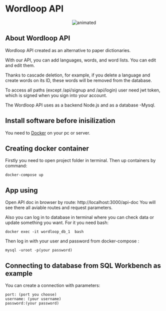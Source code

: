 # Wordloop API
<p align="center">
  <img src="https://media.giphy.com/media/NpuT7NSTqosT9asiLi/giphy.gif" alt="animated" />
</p>

## About Wordloop API
Wordloop API created as an alternative to paper dictionaries.

With our API, you can add languages, words, and word lists. You can edit and edit them.

Thanks to cascade deletion, for example, if you delete a language and create words on its ID, these words will be removed from the database.

To access all paths (except /api/signup and /api/login) user need jwt token, which is signed when you sign into your account.

The Wordloop API uses as a backend Node.js and as a database -Mysql.

## Install software before inisilization
You need to [Docker][1] on your pc or server.

## Creating docker container

Firstly you need to open project folder in terminal.
Then up containers by command:

```
docker-compose up
```

## App using

Open API doc in browser by route: http://localhost:3000/api-doc
You will see there all aviable routes and request parameters.

Also you can log in to database in terminal where you can check data or update something you want.
For it you need bash:
```
docker exec -it wordloop_db_1  bash    
```
Then log in with your user and password from docker-compose :
```
mysql -uroot -p(your password)
```

## Connecting to database from SQL Workbench as example

You can create a connection with parameters:
```
port: (port you choose)
username: (your username)
password:(your password)
```
[1]:https://www.docker.com/products/docker-desktop






